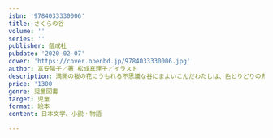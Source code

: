 ```yaml
---
isbn: '9784033330006'
title: さくらの谷
volume: ''
series: ''
publisher: 偕成社
pubdate: '2020-02-07'
cover: 'https://cover.openbd.jp/9784033330006.jpg'
author: 富安陽子／著 松成真理子／イラスト
description: 満開の桜の花にうもれる不思議な谷にまよいこんだわたしは、色とりどりの鬼たちといっしょに、かくれんぼをすることになりました。
price: '1300'
genre: 児童図書
target: 児童
format: 絵本
content: 日本文学、小説・物語

---
```

